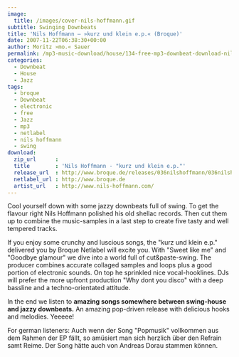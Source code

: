 ```yaml
---
image:
  title: /images/cover-nils-hoffmann.gif
subtitle: Swinging Downbeats
title: 'Nils Hoffmann – »kurz und klein e.p.« (Broque)'
date: 2007-11-22T06:38:30+00:00
author: Moritz »mo.« Sauer
permalink: /mp3-music-download/house/134-free-mp3-downbeat-download-nils-hoffmann-kurz-und-klein-ep-broque
categories:
  - Downbeat
  - House
  - Jazz
tags:
  - broque
  - Downbeat
  - electronic
  - free
  - Jazz
  - mp3
  - netlabel
  - nils hoffmann
  - swing
download:
  zip_url      : 
  title        : 'Nils Hoffmann - "kurz und klein e.p."'
  release_url  : http://www.broque.de/releases/036nilshoffmann/036nilshoffmann.htm
  netlabel_url : http://www.broque.de
  artist_url   : http://www.nils-hoffmann.com/
---
```

Cool yourself down with some jazzy downbeats full of swing. To get the flavour right Nils Hoffmann polished his old shellac records. Then cut them up to combine the music-samples in a last step to create five tasty and well tempered tracks.
<!--more-->

If you enjoy some crunchy and luscious songs, the "kurz und klein e.p." delivered you by Broque Netlabel will excite you. With "Sweet like me" and "Goodbye glamour" we dive into a world full of cut&paste-swing. The producer combines accurate collaged samples and loops plus a good portion of electronic sounds. On top he sprinkled nice vocal-hooklines. DJs will prefer the more upfront production "Why dont you disco" with a deep bassline and a techno-orientated attitude.

In the end we listen to **amazing songs somewhere between swing-house and jazzy downbeats.** An amazing pop-driven release with delicious hooks and melodies. Yeeeee!

For german listeners: Auch wenn der Song "Popmusik" vollkommen aus dem Rahmen der EP fällt, so amüsiert man sich herzlich über den Refrain samt Reime. Der Song hätte auch von Andreas Dorau stammen können.
